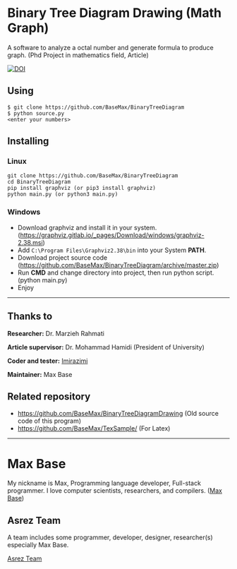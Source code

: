 # Binary Tree Diagram Drawing (Math Graph)

A software to analyze a octal number and generate formula to produce graph. (Phd Project in mathematics field, Article)

[![DOI](https://zenodo.org/badge/267284876.svg)](https://zenodo.org/badge/latestdoi/267284876)

## Using

```
$ git clone https://github.com/BaseMax/BinaryTreeDiagram
$ python source.py
<enter your numbers>
```

## Installing

### Linux

```
git clone https://github.com/BaseMax/BinaryTreeDiagram
cd BinaryTreeDiagram
pip install graphviz (or pip3 install graphviz)
python main.py (or python3 main.py)
```

### Windows

- Download graphviz and install it in your system. (https://graphviz.gitlab.io/_pages/Download/windows/graphviz-2.38.msi)
- Add `C:\Program Files\Graphviz2.38\bin` into your System **PATH**.
- Download project source code (https://github.com/BaseMax/BinaryTreeDiagram/archive/master.zip)
- Run **CMD** and change directory into project, then run python script. (python main.py)
- Enjoy

-------

## Thanks to

**Researcher:** Dr. Marzieh Rahmati

**Article supervisor:** Dr. Mohammad Hamidi (President of University)

**Coder and tester:** [Imirazimi](https://github.com/imirazimi/)

**Maintainer:** Max Base

## Related repository

- https://github.com/BaseMax/BinaryTreeDiagramDrawing (Old source code of this program)
- https://github.com/BaseMax/TexSample/ (For Latex)

---------

# Max Base

My nickname is Max, Programming language developer, Full-stack programmer. I love computer scientists, researchers, and compilers. ([Max Base](https://maxbase.org/))

## Asrez Team

A team includes some programmer, developer, designer, researcher(s) especially Max Base.

[Asrez Team](https://www.asrez.com/)
